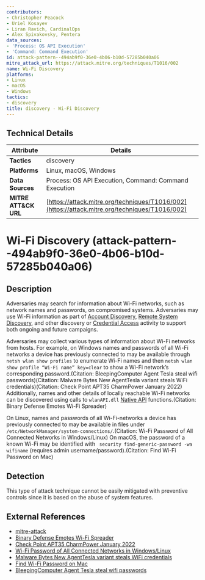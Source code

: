 ```yaml
---
contributors:
- Christopher Peacock
- Uriel Kosayev
- Liran Ravich, CardinalOps
- Alex Spivakovsky, Pentera
data_sources:
- 'Process: OS API Execution'
- 'Command: Command Execution'
id: attack-pattern--494ab9f0-36e0-4b06-b10d-57285b040a06
mitre_attack_url: https://attack.mitre.org/techniques/T1016/002
name: Wi-Fi Discovery
platforms:
- Linux
- macOS
- Windows
tactics:
- discovery
title: discovery - Wi-Fi Discovery
---
```


## Technical Details

| Attribute | Details |
|-----------|----------|
| **Tactics** | discovery |
| **Platforms** | Linux, macOS, Windows |
| **Data Sources** | Process: OS API Execution, Command: Command Execution |
| **MITRE ATT&CK URL** | [https://attack.mitre.org/techniques/T1016/002](https://attack.mitre.org/techniques/T1016/002) |

# Wi-Fi Discovery (attack-pattern--494ab9f0-36e0-4b06-b10d-57285b040a06)

## Description
Adversaries may search for information about Wi-Fi networks, such as network names and passwords, on compromised systems. Adversaries may use Wi-Fi information as part of [Account Discovery](https://attack.mitre.org/techniques/T1087), [Remote System Discovery](https://attack.mitre.org/techniques/T1018), and other discovery or [Credential Access](https://attack.mitre.org/tactics/TA0006) activity to support both ongoing and future campaigns.

Adversaries may collect various types of information about Wi-Fi networks from hosts. For example, on Windows names and passwords of all Wi-Fi networks a device has previously connected to may be available through `netsh wlan show profiles` to enumerate Wi-Fi names and then `netsh wlan show profile “Wi-Fi name” key=clear` to show a Wi-Fi network’s corresponding password.(Citation: BleepingComputer Agent Tesla steal wifi passwords)(Citation: Malware Bytes New AgentTesla variant steals WiFi credentials)(Citation: Check Point APT35 CharmPower January 2022) Additionally, names and other details of locally reachable Wi-Fi networks can be discovered using calls to `wlanAPI.dll` [Native API](https://attack.mitre.org/techniques/T1106) functions.(Citation: Binary Defense Emotes Wi-Fi Spreader)

On Linux, names and passwords of all Wi-Fi-networks a device has previously connected to may be available in files under ` /etc/NetworkManager/system-connections/`.(Citation: Wi-Fi Password of All Connected Networks in Windows/Linux) On macOS, the password of a known Wi-Fi may be identified with ` security find-generic-password -wa wifiname` (requires admin username/password).(Citation: Find Wi-Fi Password on Mac)


## Detection
This type of attack technique cannot be easily mitigated with preventive controls since it is based on the abuse of system features.

## External References
- [mitre-attack](https://attack.mitre.org/techniques/T1016/002)
- [Binary Defense Emotes Wi-Fi Spreader](https://www.binarydefense.com/resources/blog/emotet-evolves-with-new-wi-fi-spreader/)
- [Check Point APT35 CharmPower January 2022](https://research.checkpoint.com/2022/apt35-exploits-log4j-vulnerability-to-distribute-new-modular-powershell-toolkit/)
- [Wi-Fi Password of All Connected Networks in Windows/Linux](https://www.geeksforgeeks.org/wi-fi-password-connected-networks-windowslinux/)
- [Malware Bytes New AgentTesla variant steals WiFi credentials](https://www.malwarebytes.com/blog/news/2020/04/new-agenttesla-variant-steals-wifi-credentials)
- [Find Wi-Fi Password on Mac](https://mackeeper.com/blog/find-wi-fi-password-on-mac/)
- [BleepingComputer Agent Tesla steal wifi passwords](https://www.bleepingcomputer.com/news/security/hackers-steal-wifi-passwords-using-upgraded-agent-tesla-malware/)
